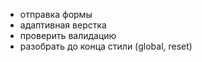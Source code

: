 - отправка формы
- адаптивная верстка
- проверить валидацию
- разобрать до конца стили (global, reset)
